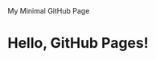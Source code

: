 <html lang="en">
<head>
    <meta charset="UTF-8">
    <meta name="viewport" content="width=device-width, initial-scale=1.0">
     My Minimal GitHub Page
</head>
<body>
    <h1>Hello, GitHub Pages!</h1>
</body>
</html>
